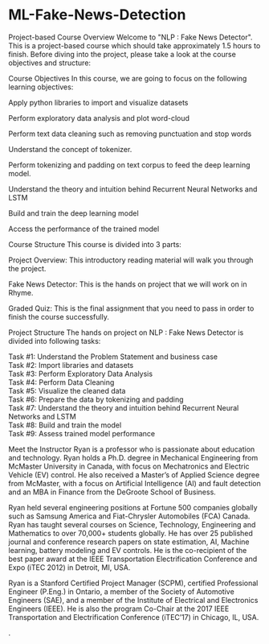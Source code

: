 # ML-Fake-News-Detection

Project-based Course Overview
Welcome to "NLP : Fake News Detector". This is a project-based course which should take approximately 1.5 hours to finish. Before diving into the project, please take a look at the course objectives and structure:

Course Objectives
In this course, we are going to focus on the following learning objectives:

Apply python libraries to import and visualize datasets

Perform exploratory data analysis and plot word-cloud

Perform text data cleaning such as removing punctuation and stop words

Understand the concept of tokenizer.

Perform tokenizing and padding on text corpus to feed the deep learning model.

Understand the theory and intuition behind Recurrent Neural Networks and LSTM

Build and train the deep learning model

Access the performance of the trained model

      

Course Structure
This course is divided into 3 parts:

Project Overview: This introductory reading material will walk you through the project.

Fake News Detector: This is the hands on project that we will work on in Rhyme.

Graded Quiz: This is the final assignment that you need to pass in order to finish the course successfully.

Project Structure
The hands on project on NLP : Fake News Detector is divided into following tasks:

Task #1: Understand the Problem Statement and business case  
Task #2: Import libraries and datasets  
Task #3: Perform Exploratory Data Analysis  
Task #4: Perform Data Cleaning  
Task #5: Visualize the cleaned data  
Task #6: Prepare the data by tokenizing and padding  
Task #7: Understand the theory and intuition behind Recurrent Neural Networks and LSTM  
Task #8: Build and train the model  
Task #9: Assess trained model performance

Meet the Instructor
Ryan is a professor who is passionate about education and technology. Ryan holds a Ph.D. degree in Mechanical Engineering from McMaster University in Canada, with focus on Mechatronics and Electric Vehicle (EV) control. He also received a Master’s of Applied Science degree from McMaster, with a focus on Artificial Intelligence (AI) and fault detection and an MBA in Finance from the DeGroote School of Business. 

Ryan held several engineering positions at Fortune 500 companies globally such as Samsung America and Fiat-Chrysler Automobiles (FCA) Canada. Ryan has taught several courses on Science, Technology, Engineering and Mathematics to over 70,000+ students globally. He has over 25 published journal and conference research papers on state estimation, AI, Machine learning, battery modeling and EV controls. He is the co-recipient of the best paper award at the IEEE Transportation Electrification Conference and Expo (iTEC 2012) in Detroit, MI, USA. 

Ryan is a Stanford Certified Project Manager (SCPM), certified Professional Engineer (P.Eng.) in Ontario, a member of the Society of Automotive Engineers (SAE), and a member of the Institute of Electrical and Electronics Engineers (IEEE). He is also the program Co-Chair at the 2017 IEEE Transportation and Electrification Conference (iTEC’17) in Chicago, IL, USA.

.
